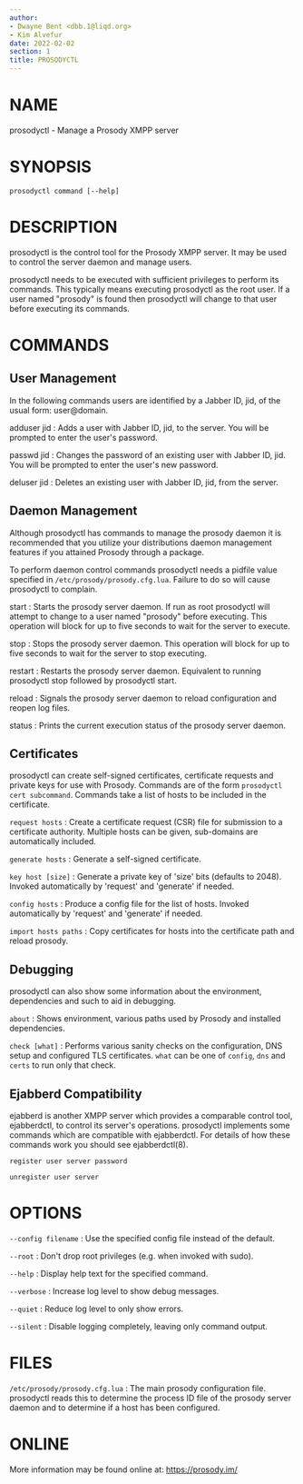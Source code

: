 ```yaml
---
author:
- Dwayne Bent <dbb.1@liqd.org>
- Kim Alvefur
date: 2022-02-02
section: 1
title: PROSODYCTL
---
```


# NAME

prosodyctl - Manage a Prosody XMPP server

# SYNOPSIS

    prosodyctl command [--help]

# DESCRIPTION

prosodyctl is the control tool for the Prosody XMPP server. It may be
used to control the server daemon and manage users.

prosodyctl needs to be executed with sufficient privileges to perform
its commands. This typically means executing prosodyctl as the root
user. If a user named "prosody" is found then prosodyctl will change to
that user before executing its commands.

# COMMANDS

## User Management

In the following commands users are identified by a Jabber ID, jid, of
the usual form: user@domain.

adduser jid
:   Adds a user with Jabber ID, jid, to the server. You will be prompted
    to enter the user's password.

passwd jid
:   Changes the password of an existing user with Jabber ID, jid. You
    will be prompted to enter the user's new password.

deluser jid
:   Deletes an existing user with Jabber ID, jid, from the server.

## Daemon Management

Although prosodyctl has commands to manage the prosody daemon it is
recommended that you utilize your distributions daemon management
features if you attained Prosody through a package.

To perform daemon control commands prosodyctl needs a pidfile value
specified in `/etc/prosody/prosody.cfg.lua`. Failure to do so will cause
prosodyctl to complain.

start
:   Starts the prosody server daemon. If run as root prosodyctl will
    attempt to change to a user named "prosody" before executing. This
    operation will block for up to five seconds to wait for the server
    to execute.

stop
:   Stops the prosody server daemon. This operation will block for up to
    five seconds to wait for the server to stop executing.

restart
:   Restarts the prosody server daemon. Equivalent to running prosodyctl
    stop followed by prosodyctl start.

reload
:   Signals the prosody server daemon to reload configuration and reopen
    log files.

status
:   Prints the current execution status of the prosody server daemon.

## Certificates

prosodyctl can create self-signed certificates, certificate requests and
private keys for use with Prosody. Commands are of the form
`prosodyctl cert subcommand`. Commands take a list of hosts to be
included in the certificate.

`request hosts`
:   Create a certificate request (CSR) file for submission to a
    certificate authority. Multiple hosts can be given, sub-domains are
    automatically included.

`generate hosts`
:   Generate a self-signed certificate.

`key host [size]`
:   Generate a private key of 'size' bits (defaults to 2048). Invoked
    automatically by 'request' and 'generate' if needed.

`config hosts`
:   Produce a config file for the list of hosts. Invoked automatically
    by 'request' and 'generate' if needed.

`import hosts paths`
:   Copy certificates for hosts into the certificate path and reload
    prosody.

## Debugging

prosodyctl can also show some information about the environment,
dependencies and such to aid in debugging.

`about`
:   Shows environment, various paths used by Prosody and installed
    dependencies.

`check [what]`
:   Performs various sanity checks on the configuration, DNS setup and
    configured TLS certificates. `what` can be one of `config`, `dns`
    and `certs` to run only that check.

## Ejabberd Compatibility

ejabberd is another XMPP server which provides a comparable control
tool, ejabberdctl, to control its server's operations. prosodyctl
implements some commands which are compatible with ejabberdctl. For
details of how these commands work you should see ejabberdctl(8).

    register user server password

    unregister user server

# OPTIONS

`--config filename`
:   Use the specified config file instead of the default.

`--root`
:   Don't drop root privileges (e.g. when invoked with sudo).

`--help`
:   Display help text for the specified command.

`--verbose`
:   Increase log level to show debug messages.

`--quiet`
:   Reduce log level to only show errors.

`--silent`
:   Disable logging completely, leaving only command output.

# FILES

`/etc/prosody/prosody.cfg.lua`
:   The main prosody configuration file. prosodyctl reads this to
    determine the process ID file of the prosody server daemon and to
    determine if a host has been configured.

# ONLINE

More information may be found online at: <https://prosody.im/>
